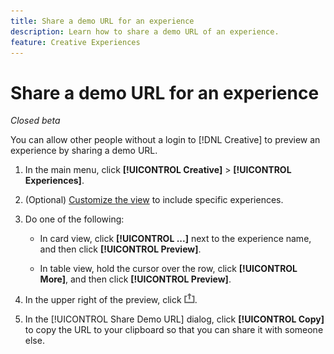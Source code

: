```yaml
---
title: Share a demo URL for an experience
description: Learn how to share a demo URL of an experience. 
feature: Creative Experiences
---
```

# Share a demo URL for an experience

*Closed beta*

You can allow other people without a login to [!DNL Creative] to preview an experience by sharing a demo URL.

1. In the main menu, click **[!UICONTROL Creative]** > **[!UICONTROL Experiences]**.

1. (Optional) [Customize the view](/help/creative/introduction/customize-data-views.md) to include specific experiences.

1. Do one of the following:

   * In card view, click **[!UICONTROL ...]** next to the experience name, and then click **[!UICONTROL Preview]**.
   
   * In table view, hold the cursor over the row, click **[!UICONTROL More]**, and then click **[!UICONTROL Preview]**.

1. In the upper right of the preview, click ![Share](/help/creative/assets/share.png "Share").

1. In the [!UICONTROL Share Demo URL] dialog, click **[!UICONTROL Copy]** to copy the URL to your clipboard so that you can share it with someone else.

